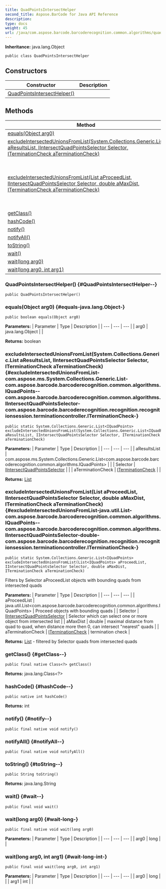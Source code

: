 ```yaml
---
title: QuadPointsIntersectHelper
second_title: Aspose.BarCode for Java API Reference
description: 
type: docs
weight: 45
url: /java/com.aspose.barcode.barcoderecognition.common.algorithms/quadpointsintersecthelper/
---
```

**Inheritance:**
java.lang.Object
```
public class QuadPointsIntersectHelper
```
## Constructors

| Constructor | Description |
| --- | --- |
| [QuadPointsIntersectHelper()](#QuadPointsIntersectHelper--) |  |
## Methods

| Method | Description |
| --- | --- |
| [equals(Object arg0)](#equals-java.lang.Object-) |  |
| [excludeIntersectedUnionsFromList(System.Collections.Generic.List<IQuadPoints> aResultsList, IIntersectQuadPointsSelector Selector, ITerminationCheck aTerminationCheck)](#excludeIntersectedUnionsFromList-com.aspose.ms.System.Collections.Generic.List-com.aspose.barcode.barcoderecognition.common.algorithms.IQuadPoints--com.aspose.barcode.barcoderecognition.common.algorithms.IIntersectQuadPointsSelector-com.aspose.barcode.barcoderecognition.recognition.recognitionsession.terminationcontroller.ITerminationCheck-) |  |
| [excludeIntersectedUnionsFromList(List<IQuadPoints> aProceedList, IIntersectQuadPointsSelector Selector, double aMaxDist, ITerminationCheck aTerminationCheck)](#excludeIntersectedUnionsFromList-java.util.List-com.aspose.barcode.barcoderecognition.common.algorithms.IQuadPoints--com.aspose.barcode.barcoderecognition.common.algorithms.IIntersectQuadPointsSelector-double-com.aspose.barcode.barcoderecognition.recognition.recognitionsession.terminationcontroller.ITerminationCheck-) | Filters by Selector aProceedList objects with bounding quads from intersected quads |
| [getClass()](#getClass--) |  |
| [hashCode()](#hashCode--) |  |
| [notify()](#notify--) |  |
| [notifyAll()](#notifyAll--) |  |
| [toString()](#toString--) |  |
| [wait()](#wait--) |  |
| [wait(long arg0)](#wait-long-) |  |
| [wait(long arg0, int arg1)](#wait-long-int-) |  |
### QuadPointsIntersectHelper() {#QuadPointsIntersectHelper--}
```
public QuadPointsIntersectHelper()
```


### equals(Object arg0) {#equals-java.lang.Object-}
```
public boolean equals(Object arg0)
```




**Parameters:**
| Parameter | Type | Description |
| --- | --- | --- |
| arg0 | java.lang.Object |  |

**Returns:**
boolean
### excludeIntersectedUnionsFromList(System.Collections.Generic.List<IQuadPoints> aResultsList, IIntersectQuadPointsSelector Selector, ITerminationCheck aTerminationCheck) {#excludeIntersectedUnionsFromList-com.aspose.ms.System.Collections.Generic.List-com.aspose.barcode.barcoderecognition.common.algorithms.IQuadPoints--com.aspose.barcode.barcoderecognition.common.algorithms.IIntersectQuadPointsSelector-com.aspose.barcode.barcoderecognition.recognition.recognitionsession.terminationcontroller.ITerminationCheck-}
```
public static System.Collections.Generic.List<IQuadPoints> excludeIntersectedUnionsFromList(System.Collections.Generic.List<IQuadPoints> aResultsList, IIntersectQuadPointsSelector Selector, ITerminationCheck aTerminationCheck)
```




**Parameters:**
| Parameter | Type | Description |
| --- | --- | --- |
| aResultsList | com.aspose.ms.System.Collections.Generic.List<com.aspose.barcode.barcoderecognition.common.algorithms.IQuadPoints> |  |
| Selector | [IIntersectQuadPointsSelector](../../com.aspose.barcode.barcoderecognition.common.algorithms/iintersectquadpointsselector) |  |
| aTerminationCheck | [ITerminationCheck](../../com.aspose.barcode.barcoderecognition.recognition.recognitionsession.terminationcontroller/iterminationcheck) |  |

**Returns:**
[List](../../com.aspose.ms.system.collections.generic/list)
### excludeIntersectedUnionsFromList(List<IQuadPoints> aProceedList, IIntersectQuadPointsSelector Selector, double aMaxDist, ITerminationCheck aTerminationCheck) {#excludeIntersectedUnionsFromList-java.util.List-com.aspose.barcode.barcoderecognition.common.algorithms.IQuadPoints--com.aspose.barcode.barcoderecognition.common.algorithms.IIntersectQuadPointsSelector-double-com.aspose.barcode.barcoderecognition.recognition.recognitionsession.terminationcontroller.ITerminationCheck-}
```
public static System.Collections.Generic.List<IQuadPoints> excludeIntersectedUnionsFromList(List<IQuadPoints> aProceedList, IIntersectQuadPointsSelector Selector, double aMaxDist, ITerminationCheck aTerminationCheck)
```


Filters by Selector aProceedList objects with bounding quads from intersected quads

**Parameters:**
| Parameter | Type | Description |
| --- | --- | --- |
| aProceedList | java.util.List<com.aspose.barcode.barcoderecognition.common.algorithms.IQuadPoints> | Proceed objects with bounding quads |
| Selector | [IIntersectQuadPointsSelector](../../com.aspose.barcode.barcoderecognition.common.algorithms/iintersectquadpointsselector) | Selector which can select one or more object from intersected list |
| aMaxDist | double | maximal distance from quad to quad, when distance more then 0, can intersect "nearest" quads |
| aTerminationCheck | [ITerminationCheck](../../com.aspose.barcode.barcoderecognition.recognition.recognitionsession.terminationcontroller/iterminationcheck) | termination check |

**Returns:**
[List](../../com.aspose.ms.system.collections.generic/list) - filtered by Selector quads from intersected quads
### getClass() {#getClass--}
```
public final native Class<?> getClass()
```




**Returns:**
java.lang.Class<?>
### hashCode() {#hashCode--}
```
public native int hashCode()
```




**Returns:**
int
### notify() {#notify--}
```
public final native void notify()
```




### notifyAll() {#notifyAll--}
```
public final native void notifyAll()
```




### toString() {#toString--}
```
public String toString()
```




**Returns:**
java.lang.String
### wait() {#wait--}
```
public final void wait()
```




### wait(long arg0) {#wait-long-}
```
public final native void wait(long arg0)
```




**Parameters:**
| Parameter | Type | Description |
| --- | --- | --- |
| arg0 | long |  |

### wait(long arg0, int arg1) {#wait-long-int-}
```
public final void wait(long arg0, int arg1)
```




**Parameters:**
| Parameter | Type | Description |
| --- | --- | --- |
| arg0 | long |  |
| arg1 | int |  |

